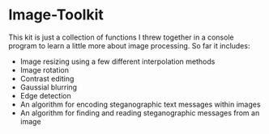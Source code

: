 # Image-Toolkit
This kit is just a collection of functions I threw together in a console program to learn a little more about image processing. So far it includes:

- Image resizing using a few different interpolation methods
- Image rotation
- Contrast editing
- Gaussial blurring
- Edge detection
- An algorithm for encoding steganographic text messages within images
- An algorithm for finding and reading steganographic messages from an image
